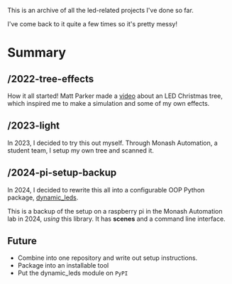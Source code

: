 This is an archive of all the led-related projects I've done so far.

I've come back to it quite a few times so it's pretty messy!

# Summary

## /2022-tree-effects
How it all started! Matt Parker made a [video](https://www.youtube.com/watch?v=WuMRJf6B5Q4&ab_channel=Stand-upMaths) about an LED Christmas tree, which inspired me to make a simulation and some of my own effects.

## /2023-light
In 2023, I decided to try this out myself. Through Monash Automation, a student team, I setup my own tree and scanned it.

## /2024-pi-setup-backup
In 2024, I decided to rewrite this all into a configurable OOP Python package, [dynamic_leds](https://github.com/jmang00/dynamic_leds).


This is a backup of the setup on a raspberry pi in the Monash Automation lab in 2024, *using* this library. It has **scenes** and a command line interface.


## Future
* Combine into one repository and write out setup instructions.
* Package into an installable tool
* Put the dynamic_leds module on `PyPI`
